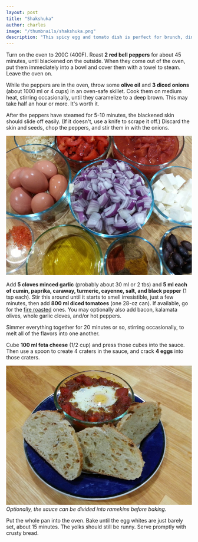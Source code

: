 ```yaml
---
layout: post
title: "Shakshuka"
author: charles
image: "/thumbnails/shakshuka.png"
description: "This spicy egg and tomato dish is perfect for brunch, dinner, or brunch-for-dinner."
---
```


Turn on the oven to 200C (400F). Roast **2 red bell peppers** for about 45 minutes, until blackened on the outside. When they come out of the oven, put them immediately into a bowl and cover them with a towel to steam. Leave the oven on.

While the peppers are in the oven, throw some **olive oil** and **3 diced onions** (about 1000 ml or 4 cups) in an oven-safe skillet. Cook them on medium heat, stirring occasionally, until they caramelize to a deep brown. This may take half an hour or more. It's worth it.

After the peppers have steamed for 5-10 minutes, the blackened skin should slide off easily. (If it doesn't, use a knife to scrape it off.) Discard the skin and seeds, chop the peppers, and stir them in with the onions.

![Shakshuka Ingredients](/assets/images/shakshuka/ingredients.jpg)

Add **5 cloves minced garlic** (probably about 30 ml or 2 tbs) and **5 ml each of cumin, paprika, caraway, turmeric, cayenne, salt, and black pepper** (1 tsp each). Stir this around until it starts to smell irresistible, just a few minutes, then add **800 ml diced tomatoes** (one 28-oz can). If available, go for the [fire roasted](https://www.muirglen.com/) ones. You may optionally also add bacon, kalamata olives, whole garlic cloves, and/or hot peppers.

Simmer everything together for 20 minutes or so, stirring occasionally, to melt all of the flavors into one another.

Cube **100 ml feta cheese** (1/2 cup) and press those cubes into the sauce. Then use a spoon to create 4 craters in the sauce, and crack **4 eggs** into those craters.

![Finished Shakshuka](/assets/images/shakshuka/finished.jpg)
*Optionally, the sauce can be divided into ramekins before baking.*

Put the whole pan into the oven. Bake until the egg whites are just barely set, about 15 minutes. The yolks should still be runny. Serve promptly with crusty bread.
